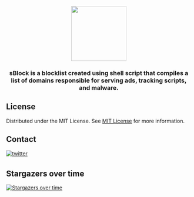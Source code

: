 <div align="center">
  <img height="150" src="https://i.postimg.cc/zX9m2K9n/s-1.png"  />
</div>

###

<h3 align="center">sBlock is a blocklist created using shell script that compiles a list of domains responsible for serving ads, tracking scripts, and malware.</h3>

###

###

###
## License

Distributed under the MIT License. See [MIT License](https://opensource.org/licenses/MIT) for more information.
## Contact

<a href="https://twitter.com/swastiksagarr" target="_blank">
<img src=https://img.shields.io/badge/twitter-%2300acee.svg?&style=for-the-badge&logo=twitter&logoColor=white alt=twitter style="margin-bottom: 5px;" />
</a>

## Stargazers over time
[![Stargazers over time](https://starchart.cc/swastiksagar/sblock.svg?variant=adaptive)](https://starchart.cc/swastiksagar/sblock)
